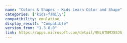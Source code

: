 ```yaml
---
name: "Colors & Shapes - Kids Learn Color and Shape"
categories: ['kids-family']
compatibility: emulation
display_result: "Compatible"
version_from: "1.3.8.0"
link: https://apps.microsoft.com/detail/9NL6TNMJ5SJS
---
```

